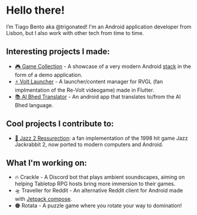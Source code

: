 # Hello there!
I’m Tiago Bento aka @trigonated! I'm an Android application developer from Lisbon, but I also work with other tech from time to time.

## Interesting projects I made:
 - [🎮 Game Collection](https://github.com/trigonated/GameCollection) - A showcase of a very modern Android [stack](https://github.com/trigonated/GameCollection#stack) in the form of a demo application.
 - [⚡ Volt Launcher](https://github.com/trigonated/voltlauncher) - A launcher/content manager for RVGL (fan implmentation of the Re-Volt videogame) made in Flutter.
 - [📚 Al Bhed Translator](https://github.com/trigonated/AlBhedTranslator) - An android app that translates to/from the Al Bhed language.
 
## Cool projects I contribute to:
 - [🐇 Jazz 2 Ressurection](https://github.com/deathkiller/jazz2): a fan implementation of the 1998 hit game Jazz Jackrabbit 2, now ported to modern computers and Android.

## What I'm working on:
 - 🔥 Crackle - A Discord bot that plays ambient soundscapes, aiming on helping Tabletop RPG hosts bring more immersion to their games.
 - 🛸 Traveller for Reddit - An alternative Reddit client for Android made with [Jetpack compose](https://developer.android.com/jetpack/compose).
 - 🟠 Rotata - A puzzle game where you rotate your way to domination!

